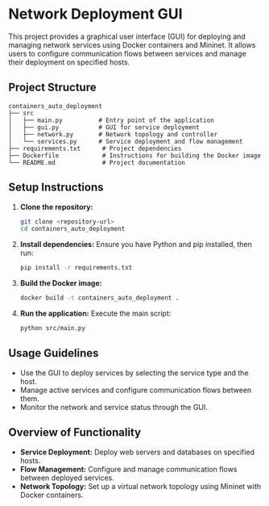 # Network Deployment GUI

This project provides a graphical user interface (GUI) for deploying and managing network services using Docker containers and Mininet. It allows users to configure communication flows between services and manage their deployment on specified hosts.

## Project Structure

```
containers_auto_deployment
├── src
│   ├── main.py          # Entry point of the application
│   ├── gui.py           # GUI for service deployment
│   ├── network.py       # Network topology and controller
│   └── services.py      # Service deployment and flow management
├── requirements.txt      # Project dependencies
├── Dockerfile            # Instructions for building the Docker image
└── README.md             # Project documentation
```

## Setup Instructions

1. **Clone the repository:**
   ```bash
   git clone <repository-url>
   cd containers_auto_deployment
   ```

2. **Install dependencies:**
   Ensure you have Python and pip installed, then run:
   ```bash
   pip install -r requirements.txt
   ```

3. **Build the Docker image:**
   ```bash
   docker build -t containers_auto_deployment .
   ```

4. **Run the application:**
   Execute the main script:
   ```bash
   python src/main.py
   ```

## Usage Guidelines

- Use the GUI to deploy services by selecting the service type and the host.
- Manage active services and configure communication flows between them.
- Monitor the network and service status through the GUI.

## Overview of Functionality

- **Service Deployment:** Deploy web servers and databases on specified hosts.
- **Flow Management:** Configure and manage communication flows between deployed services.
- **Network Topology:** Set up a virtual network topology using Mininet with Docker containers.

